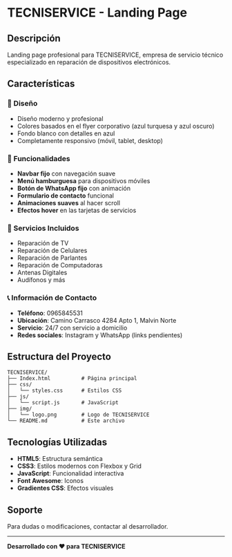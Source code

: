 # TECNISERVICE - Landing Page

## Descripción
Landing page profesional para TECNISERVICE, empresa de servicio técnico especializado en reparación de dispositivos electrónicos.

## Características

### 🎨 Diseño
- Diseño moderno y profesional
- Colores basados en el flyer corporativo (azul turquesa y azul oscuro)
- Fondo blanco con detalles en azul
- Completamente responsivo (móvil, tablet, desktop)

### 📱 Funcionalidades
- **Navbar fijo** con navegación suave
- **Menú hamburguesa** para dispositivos móviles
- **Botón de WhatsApp fijo** con animación
- **Formulario de contacto** funcional
- **Animaciones suaves** al hacer scroll
- **Efectos hover** en las tarjetas de servicios

### 🔧 Servicios Incluidos
- Reparación de TV
- Reparación de Celulares
- Reparación de Parlantes
- Reparación de Computadoras
- Antenas Digitales
- Audífonos y más

### 📞 Información de Contacto
- **Teléfono**: 0965845531
- **Ubicación**: Camino Carrasco 4284 Apto 1, Malvin Norte
- **Servicio**: 24/7 con servicio a domicilio
- **Redes sociales**: Instagram y WhatsApp (links pendientes)

## Estructura del Proyecto

```
TECNISERVICE/
├── Index.html          # Página principal
├── css/
│   └── styles.css      # Estilos CSS
├── js/
│   └── script.js       # JavaScript
├── img/
│   └── logo.png        # Logo de TECNISERVICE
└── README.md           # Este archivo
```

## Tecnologías Utilizadas
- **HTML5**: Estructura semántica
- **CSS3**: Estilos modernos con Flexbox y Grid
- **JavaScript**: Funcionalidad interactiva
- **Font Awesome**: Iconos
- **Gradientes CSS**: Efectos visuales

## Soporte
Para dudas o modificaciones, contactar al desarrollador.

---

**Desarrollado con ❤️ para TECNISERVICE** 